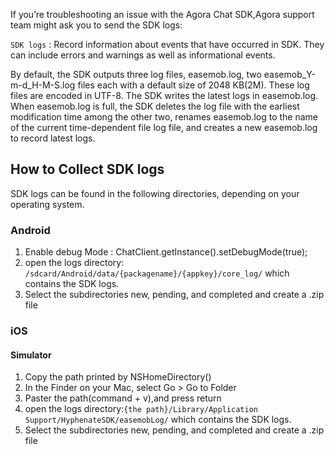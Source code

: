 If you’re troubleshooting an issue with the Agora Chat SDK,Agora support team might ask you to send the SDK logs:

`SDK logs` : Record information about events that have occurred in SDK. They can include errors and warnings as well as informational events.

By default, the SDK outputs three log files, easemob.log, two easemob_Y-m-d_H-M-S.log files each with a default size of 2048 KB(2M). These log files are encoded in UTF-8. The SDK writes the latest logs in easemob.log. When easemob.log is full, the SDK deletes the log file with the earliest modification time among the other two, renames easemob.log to the name of the current time-dependent file log file, and creates a new easemob.log to record latest logs.

## How to Collect SDK logs
SDK logs can be found in the following directories, depending on your operating system.

### Android
1. Enable debug Mode : ChatClient.getInstance().setDebugMode(true);
2. open the logs directory: `/sdcard/Android/data/{packagename}/{appkey}/core_log/` which contains the SDK logs.
3. Select the subdirectories new, pending, and completed and create a .zip file

### iOS
#### Simulator 
1. Copy the path printed by NSHomeDirectory()
2. In the Finder on your Mac, select Go > Go to Folder
3. Paster the path(command + v),and press return
4. open the logs directory:`{the path}/Library/Application Support/HyphenateSDK/easemobLog/` which contains the SDK logs.
5. Select the subdirectories new, pending, and completed and create a .zip file
